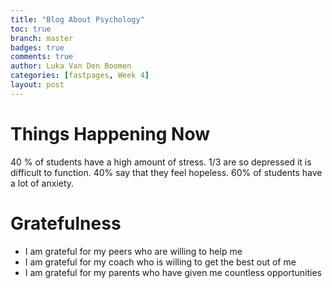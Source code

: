 ```yaml
---
title: "Blog About Psychology"
toc: true
branch: master
badges: true
comments: true
author: Luka Van Den Boomen
categories: [fastpages, Week 4]
layout: post
---
```


# Things Happening Now
40 % of students have a high amount of stress.
1/3 are so depressed it is difficult to function.
40% say that they feel hopeless. 
60% of students have a lot of anxiety.

# Gratefulness
- I am grateful for my peers who are willing to help me
- I am grateful for my coach who is willing to get the best out of me
- I am grateful for my parents who have given me countless opportunities
